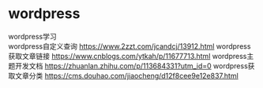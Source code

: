 # wordpress
wordpress学习  
wordpress自定义查询 https://www.2zzt.com/jcandcj/13912.html
wordpress获取文章链接 https://www.cnblogs.com/ytkah/p/11677713.html
wordpress主题开发文档 https://zhuanlan.zhihu.com/p/113684331?utm_id=0
wordpress获取文章分类 https://cms.douhao.com/jiaocheng/d12f8cee9e12e837.html
